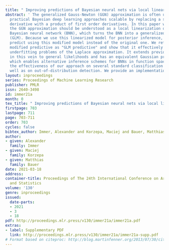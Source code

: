 ```yaml
---
title: " Improving predictions of Bayesian neural nets via local linearization "
abstract: ' The generalized Gauss-Newton (GGN) approximation is often used to make
  practical Bayesian deep learning approaches scalable by replacing a second order
  derivative with a product of first order derivatives. In this paper we argue that
  the GGN approximation should be understood as a local linearization of the underlying
  Bayesian neural network (BNN), which turns the BNN into a generalized linear model
  (GLM). Because we use this linearized model for posterior inference, we should also
  predict using this modified model instead of the original one. We refer to this
  modified predictive as "GLM predictive" and show that it effectively resolves common
  underfitting problems of the Laplace approximation. It extends previous results
  in this vein to general likelihoods and has an equivalent Gaussian process formulation,
  which enables alternative inference schemes for BNNs in function space. We demonstrate
  the effectiveness of our approach on several standard classification datasets as
  well as on out-of-distribution detection. We provide an implementation at https://github.com/AlexImmer/BNN-predictions. '
layout: inproceedings
series: Proceedings of Machine Learning Research
publisher: PMLR
issn: 2640-3498
id: immer21a
month: 0
tex_title: " Improving predictions of Bayesian neural nets via local linearization "
firstpage: 703
lastpage: 711
page: 703-711
order: 703
cycles: false
bibtex_author: Immer, Alexander and Korzepa, Maciej and Bauer, Matthias
author:
- given: Alexander
  family: Immer
- given: Maciej
  family: Korzepa
- given: Matthias
  family: Bauer
date: 2021-03-18
address: 
container-title: Proceedings of The 24th International Conference on Artificial Intelligence
  and Statistics
volume: '130'
genre: inproceedings
issued:
  date-parts:
  - 2021
  - 3
  - 18
pdf: http://proceedings.mlr.press/v130/immer21a/immer21a.pdf
extras:
- label: Supplementary PDF
  link: http://proceedings.mlr.press/v130/immer21a/immer21a-supp.pdf
# Format based on citeproc: http://blog.martinfenner.org/2013/07/30/citeproc-yaml-for-bibliographies/
---
```


